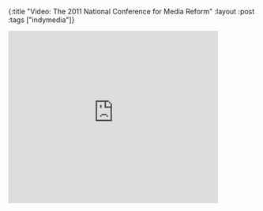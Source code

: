 {:title "Video: The 2011 National Conference for Media Reform"
:layout :post
:tags  ["indymedia"]}

<iframe width="425" height="349" src="http://www.youtube.com/embed/DmMRN5O7vRQ" frameborder="0" allowfullscreen></iframe>